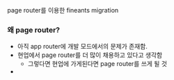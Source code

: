 page router를 이용한 fineants migration

### 왜 page router?
- 아직 app router에 개발 모드에서의 문제가 존재함.
- 현업에서 page router를 더 많이 채용하고 있다고 생각함
	- 그렇다면 현업에 가게된다면 page router를 쓰게 될 것
- 